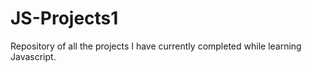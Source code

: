 # JS-Projects1


Repository of all the projects I have currently completed while learning Javascript. 
